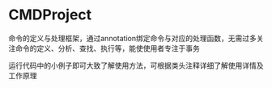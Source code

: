 # CMDProject
命令的定义与处理框架，通过annotation绑定命令与对应的处理函数，无需过多关注命令的定义、分析、查找、执行等，能使使用者专注于事务<p>
运行代码中的小例子即可大致了解使用方法，可根据类头注释详细了解使用详情及工作原理<p>
